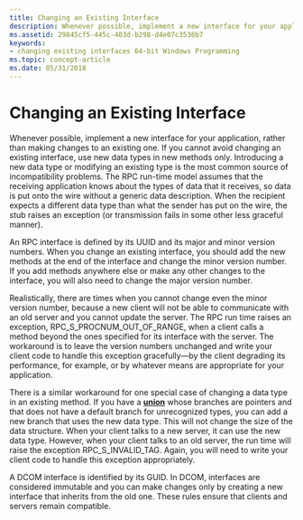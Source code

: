 ```yaml
---
title: Changing an Existing Interface
description: Whenever possible, implement a new interface for your application, rather than making changes to an existing one.
ms.assetid: 29845cf5-445c-403d-b298-d4e07c3536b7
keywords:
- changing existing interfaces 64-bit Windows Programming
ms.topic: concept-article
ms.date: 05/31/2018
---
```


# Changing an Existing Interface

Whenever possible, implement a new interface for your application, rather than making changes to an existing one. If you cannot avoid changing an existing interface, use new data types in new methods only. Introducing a new data type or modifying an existing type is the most common source of incompatibility problems. The RPC run-time model assumes that the receiving application knows about the types of data that it receives, so data is put onto the wire without a generic data description. When the recipient expects a different data type than what the sender has put on the wire, the stub raises an exception (or transmission fails in some other less graceful manner).

An RPC interface is defined by its UUID and its major and minor version numbers. When you change an existing interface, you should add the new methods at the end of the interface and change the minor version number. If you add methods anywhere else or make any other changes to the interface, you will also need to change the major version number.

Realistically, there are times when you cannot change even the minor version number, because a new client will not be able to communicate with an old server and you cannot update the server. The RPC run time raises an exception, RPC\_S\_PROCNUM\_OUT\_OF\_RANGE, when a client calls a method beyond the ones specified for its interface with the server. The workaround is to leave the version numbers unchanged and write your client code to handle this exception gracefully—by the client degrading its performance, for example, or by whatever means are appropriate for your application.

There is a similar workaround for one special case of changing a data type in an existing method. If you have a [**union**](/windows/desktop/Midl/union) whose branches are pointers and that does not have a default branch for unrecognized types, you can add a new branch that uses the new data type. This will not change the size of the data structure. When your client talks to a new server, it can use the new data type. However, when your client talks to an old server, the run time will raise the exception RPC\_S\_INVALID\_TAG. Again, you will need to write your client code to handle this exception appropriately.

A DCOM interface is identified by its GUID. In DCOM, interfaces are considered immutable and you can make changes only by creating a new interface that inherits from the old one. These rules ensure that clients and servers remain compatible.

 

 
